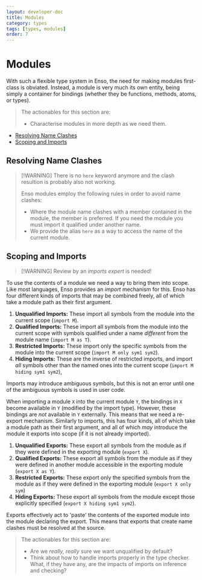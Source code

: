 ```yaml
---
layout: developer-doc
title: Modules
category: types
tags: [types, modules]
order: 7
---
```


# Modules

With such a flexible type system in Enso, the need for making modules
first-class is obviated. Instead, a module is very much its own entity, being
simply a container for bindings (whether they be functions, methods, atoms, or
types).

> The actionables for this section are:
>
> - Characterise modules in more depth as we need them.

<!-- MarkdownTOC levels="2,3" autolink="true" -->

- [Resolving Name Clashes](#resolving-name-clashes)
- [Scoping and Imports](#scoping-and-imports)

<!-- /MarkdownTOC -->

## Resolving Name Clashes

> [!WARNING] There is no `here` keyword anymore and the clash resultion is
> probably also not working.
>
> Enso modules employ the following rules in order to avoid name clashes:
>
> - Where the module name clashes with a member contained in the module, the
>   member is preferred. If you need the module you must import it qualified
>   under another name.
> - We provide the alias `here` as a way to access the name of the current
>   module.

## Scoping and Imports

> [!WARNING] Review by an _imports expert_ is needed!

To use the contents of a module we need a way to bring them into scope. Like
most languages, Enso provides an _import_ mechanism for this. Enso has four
different kinds of imports that may be combined freely, all of which take a
module path as their first argument.

1.  **Unqualified Imports:** These import all symbols from the module into the
    current scope (`import M`).
2.  **Qualified Imports:** These import all symbols from the module into the
    current scope with symbols qualified under a name _different_ from the
    module name (`import M as T`).
3.  **Restricted Imports:** These import only the specific symbols from the
    module into the current scope (`import M only sym1 sym2`).
4.  **Hiding Imports:** These are the inverse of restricted imports, and import
    _all_ symbols other than the named ones into the current scope
    (`import M hiding sym1 sym2`),

Imports may introduce ambiguous symbols, but this is not an error until one of
the ambiguous symbols is used in user code.

When importing a module `X` into the current module `Y`, the bindings in `X`
become available in `Y` (modified by the import type). However, these bindings
are _not_ available in `Y` externally. This means that we need a re-export
mechanism. Similarly to imports, this has four kinds, all of which take a module
path as their first argument, and all of which _may_ introduce the module it
exports into scope (if it is not already imported).

1.  **Unqualified Exports:** These export all symbols from the module as if they
    were defined in the exporting module (`export X`).
2.  **Qualified Exports:** These export all symbols from the module as if they
    were defined in another module accessible in the exporting module
    (`export X as Y`).
3.  **Restricted Exports:** These export only the specified symbols from the
    module as if they were defined in the exporting module (`export X only sym`)
4.  **Hiding Exports:** These export all symbols from the module except those
    explicitly specified (`export X hiding sym1 sym2`).

Exports effectively act to 'paste' the contents of the exported module into the
module declaring the export. This means that exports that create name clashes
must be resolved at the source.

> The actionables for this section are:
>
> - Are we _really, really_ sure we want unqualified by default?
> - Think about how to handle imports properly in the type checker. What, if
>   they have any, are the impacts of imports on inference and checking?

